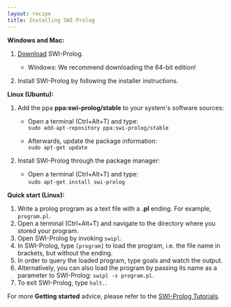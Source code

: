 ```yaml
---
layout: recipe
title: Installing SWI-Prolog
---
```


**Windows and Mac:**

1. [Download](http://www.swi-prolog.org/download/stable) SWI-Prolog.

   * Windows: We recommend downloading the 64-bit edition!
   
2. Install SWI-Prolog by following the installer instructions.

**Linux (Ubuntu):**

1. Add the ppa **ppa:swi-prolog/stable** to your system's software sources:

   * Open a terminal (Ctrl+Alt+T) and type:  
   `sudo add-apt-repository ppa:swi-prolog/stable`
   
   * Afterwards, update the package information:  
   `sudo apt-get update`
   
2. Install SWI-Prolog through the package manager:

   * Open a terminal (Ctrl+Alt+T) and type:  
   `sudo apt-get install swi-prolog`

**Quick start (Linux):**

1. Write a prolog program as a text file with a **.pl** ending. For example, `program.pl`.
2. Open a terminal (Ctrl+Alt+T) and navigate to the directory where you stored your program.
3. Open SWI-Prolog by invoking `swipl`.
4. In SWI-Prolog, type `[program]` to load the program, i.e. the file name in brackets, but without the ending.
5. In order to query the loaded program, type goals and watch the output.
6. Alternatively, you can also load the program by passing its name as a parameter to SWI-Prolog: `swipl -s program.pl`.
7. To exit SWI-Prolog, type `halt.`.

For more **Getting started** advice, please refer to the [SWI-Prolog Tutorials](http://www.swi-prolog.org/pldoc/man?section=quickstart).
